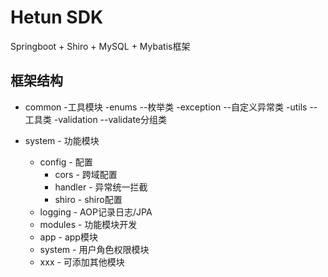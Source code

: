 # Hetun SDK
Springboot + Shiro + MySQL + Mybatis框架

## 框架结构
- common -工具模块
  -enums --枚举类
  -exception --自定义异常类
  -utils --工具类
  -validation --validate分组类

- system - 功能模块
  - config - 配置
    - cors - 跨域配置
    - handler - 异常统一拦截
    - shiro - shiro配置
  - logging - AOP记录日志/JPA
  - modules - 功能模块开发
  - app - app模块
  - system - 用户角色权限模块
  - xxx - 可添加其他模块
